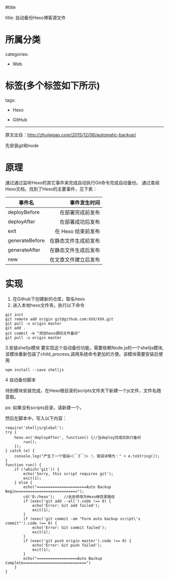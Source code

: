 
#title

title: 自动备份Hexo博客源文件
# 所属分类

categories:

- Web

# 标签(多个标签如下所示)

tags:

- Hexo

- GitHub


------

原文出自：http://zhujiegao.com/2015/12/06/automatic-backup/

先安装git和node

# 原理

通过通过监听Hexo的其它事件来完成自动执行Git命令完成自动备份。
通过查阅Hexo文档，找到了Hexo的主要事件，见下表：

<!-- more -->
| 事件名          |   事件发生时间 | 
|- | -:|
| deployBefore  |	在部署完成前发布 |
| deployAfter   |	在部署成功后发布 |
| exit 	       | 在 Hexo 结束前发布 |
| generateBefore |	在静态文件生成前发布 |
| generateAfter  | 在静态文件生成后发布 |
| new        	   | 在文章文件建立后发布 |


# 实现

1. 在Github下创建新的仓库，取名hexo
2. 进入本地hexo文件夹，执行以下命令

```
git init
git remote add origin git@github.com:XXX/XXX.git
git pull -u origin master
git add .
git commit -m "添加hexo源码文件备份"
git pull -u origin master
```

3.安装shelljs模块
要实现这个自动备份功能，需要依赖Node.js的一个shelljs模块,该模块重新包装了child_process,调用系统命令更加的方便。该模块需要安装后使用

```
npm install --save shelljs
```

4 自动备份脚本

待到模块安装完成，在Hexo根目录的scripts文件夹下新建一个js文件，文件名随意取。

ps: 如果没有scripts目录，请新建一个。

然后在脚本中，写入以下内容：


```
require('shelljs/global');
try {
	hexo.on('deployAfter', function() {//当deploy完成后执行备份
		run();
	});
} catch (e) {
	console.log("产生了一个错误<(￣3￣)> !，错误详情为：" + e.toString());
}
function run() {
	if (!which('git')) {
		echo('Sorry, this script requires git');
		exit(1);
	} else {
		echo("======================Auto Backup Begin===========================");
		cd('D:/hexo');    //此处修改为Hexo根目录路径
		if (exec('git add --all').code !== 0) {
			echo('Error: Git add failed');
			exit(1);
		}
		if (exec('git commit -am "Form auto backup script\'s commit"').code !== 0) {
			echo('Error: Git commit failed');
			exit(1);
		}
		if (exec('git push origin master').code !== 0) {
			echo('Error: Git push failed');
			exit(1);
		}
		echo("==================Auto Backup Complete============================")
	}
}
```


